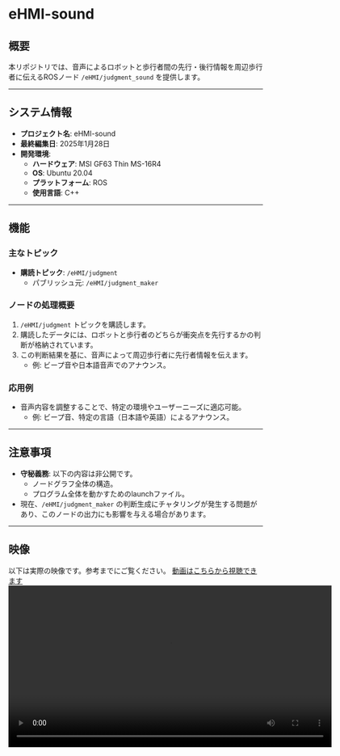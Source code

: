 # eHMI-sound

## 概要
本リポジトリでは、音声によるロボットと歩行者間の先行・後行情報を周辺歩行者に伝えるROSノード `/eHMI/judgment_sound` を提供します。

---

## システム情報
- **プロジェクト名**: eHMI-sound
- **最終編集日**: 2025年1月28日
- **開発環境**:
  - **ハードウェア**: MSI GF63 Thin MS-16R4
  - **OS**: Ubuntu 20.04
  - **プラットフォーム**: ROS
  - **使用言語**: C++

---

## 機能
### 主なトピック
- **購読トピック**: `/eHMI/judgment`
  - パブリッシュ元: `/eHMI/judgment_maker`

### ノードの処理概要
1. `/eHMI/judgment` トピックを購読します。
2. 購読したデータには、ロボットと歩行者のどちらが衝突点を先行するかの判断が格納されています。
3. この判断結果を基に、音声によって周辺歩行者に先行者情報を伝えます。
   - 例: ビープ音や日本語音声でのアナウンス。

### 応用例
- 音声内容を調整することで、特定の環境やユーザーニーズに適応可能。
  - 例: ビープ音、特定の言語（日本語や英語）によるアナウンス。

---

## 注意事項
- **守秘義務**: 以下の内容は非公開です。
  - ノードグラフ全体の構造。
  - プログラム全体を動かすためのlaunchファイル。
- 現在、`/eHMI/judgment_maker` の判断生成にチャタリングが発生する問題があり、このノードの出力にも影響を与える場合があります。

---

## 映像
以下は実際の映像です。参考までにご覧ください。
[動画はこちらから視聴できます](https://youtube.com/shorts/LdvUZUPPug0)
<video src="./eHMI_sound_ver1-2024-07-22.mp4" controls width="640"></video>

